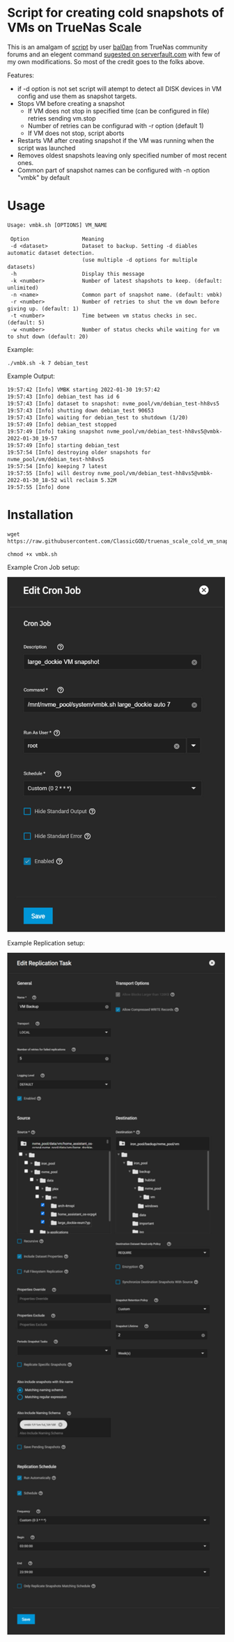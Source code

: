 # Script for creating cold snapshots of VMs on TrueNas Scale

This is an amalgam of [script](https://www.truenas.com/community/threads/backup-bhyve-windows-vm.85705/post-601264) by user [bal0an](https://www.truenas.com/community/members/bal0an.22184/) from TrueNas community forums and an elegent command [sugested on serverfault.com](https://serverfault.com/a/340846) with few of my own modifications. So most of the credit goes to the folks above. 

Features:
* if -d option is not set script will atempt to detect all DISK devices in VM config and use them as snapshot targets.
* Stops VM before creating a snapshot
  * If VM does not stop in specified time (can be configured in file) retries sending vm.stop
  * Number of retries can be configurad with -r option (default 1)
  * If VM does not stop, script aborts
* Restarts VM after creating snapshot if the VM was running when the script was launched
* Removes oldest snapshots leaving only specified number of most recent ones.
* Common part of snapshot names can be configured with -n option "vmbk" by default

# Usage
```
Usage: vmbk.sh [OPTIONS] VM_NAME

 Option                 Meaning
 -d <dataset>           Dataset to backup. Setting -d diables automatic dataset detection.
                        (use multiple -d options for multiple datasets)
 -h                     Display this message
 -k <number>            Number of latest shapshots to keep. (default: unlimited)
 -n <name>              Common part of snapshot name. (default: vmbk)
 -r <number>            Number of retries to shut the vm down before giving up. (default: 1)
 -t <number>            Time between vm status checks in sec. (default: 5)
 -w <number>            Number of status checks while waiting for vm to shut down (default: 20)
```

Example:
```
./vmbk.sh -k 7 debian_test
```

Example Output:
```
19:57:42 [Info] VMBK starting 2022-01-30 19:57:42
19:57:43 [Info] debian_test has id 6
19:57:43 [Info] dataset to snapshot: nvme_pool/vm/debian_test-hh8vs5
19:57:43 [Info] shutting down debian_test 90653
19:57:43 [Info] waiting for debian_test to shutdown (1/20)
19:57:49 [Info] debian_test stopped
19:57:49 [Info] taking snapshot nvme_pool/vm/debian_test-hh8vs5@vmbk-2022-01-30_19-57
19:57:49 [Info] starting debian_test
19:57:54 [Info] destroying older snapshots for nvme_pool/vm/debian_test-hh8vs5
19:57:54 [Info] keeping 7 latest
19:57:55 [Info] will destroy nvme_pool/vm/debian_test-hh8vs5@vmbk-2022-01-30_18-52 will reclaim 5.32M
19:57:55 [Info] done
```

# Installation

```
wget https://raw.githubusercontent.com/ClassicGOD/truenas_scale_cold_vm_snap/main/vmbk.sh
```
```
chmod +x vmbk.sh
```
Example Cron Job setup:

<img src="/images/vmbk_cron_job_example.jpg" width="500">

Example Replication setup:

<img src="/images/vmbk_replication_example.jpg" width="500">
